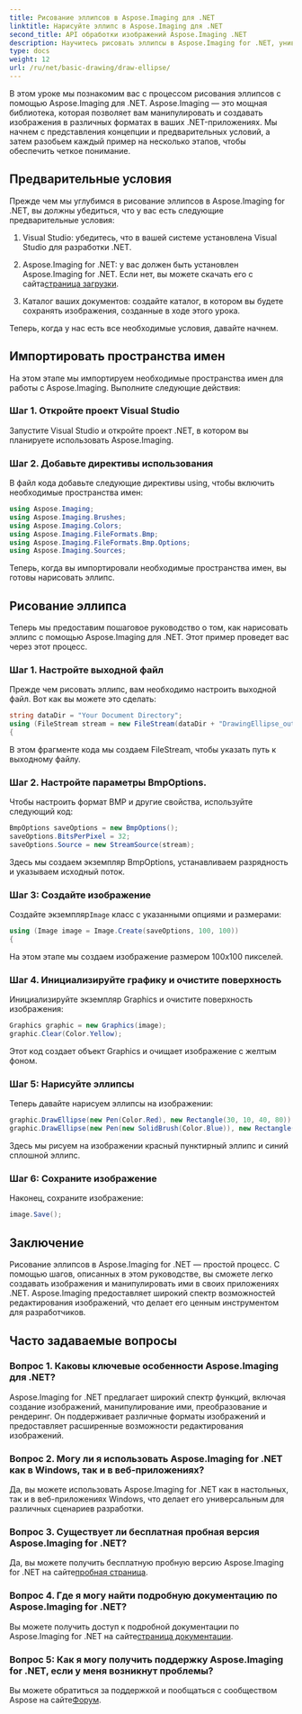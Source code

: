 ```yaml
---
title: Рисование эллипсов в Aspose.Imaging для .NET
linktitle: Нарисуйте эллипс в Aspose.Imaging для .NET
second_title: API обработки изображений Aspose.Imaging .NET
description: Научитесь рисовать эллипсы в Aspose.Imaging for .NET, универсальной библиотеке для работы с изображениями. Легко создавайте потрясающую графику.
type: docs
weight: 12
url: /ru/net/basic-drawing/draw-ellipse/
---
```

В этом уроке мы познакомим вас с процессом рисования эллипсов с помощью Aspose.Imaging для .NET. Aspose.Imaging — это мощная библиотека, которая позволяет вам манипулировать и создавать изображения в различных форматах в ваших .NET-приложениях. Мы начнем с представления концепции и предварительных условий, а затем разобьем каждый пример на несколько этапов, чтобы обеспечить четкое понимание.

## Предварительные условия

Прежде чем мы углубимся в рисование эллипсов в Aspose.Imaging for .NET, вы должны убедиться, что у вас есть следующие предварительные условия:

1. Visual Studio: убедитесь, что в вашей системе установлена Visual Studio для разработки .NET.

2.  Aspose.Imaging for .NET: у вас должен быть установлен Aspose.Imaging for .NET. Если нет, вы можете скачать его с сайта[страница загрузки](https://releases.aspose.com/imaging/net/).

3. Каталог ваших документов: создайте каталог, в котором вы будете сохранять изображения, созданные в ходе этого урока.

Теперь, когда у нас есть все необходимые условия, давайте начнем.

## Импортировать пространства имен

На этом этапе мы импортируем необходимые пространства имен для работы с Aspose.Imaging. Выполните следующие действия:

### Шаг 1. Откройте проект Visual Studio

Запустите Visual Studio и откройте проект .NET, в котором вы планируете использовать Aspose.Imaging.

### Шаг 2. Добавьте директивы использования

В файл кода добавьте следующие директивы using, чтобы включить необходимые пространства имен:

```csharp
using Aspose.Imaging;
using Aspose.Imaging.Brushes;
using Aspose.Imaging.Colors;
using Aspose.Imaging.FileFormats.Bmp;
using Aspose.Imaging.FileFormats.Bmp.Options;
using Aspose.Imaging.Sources;
```

Теперь, когда вы импортировали необходимые пространства имен, вы готовы нарисовать эллипс.

## Рисование эллипса

Теперь мы предоставим пошаговое руководство о том, как нарисовать эллипс с помощью Aspose.Imaging для .NET. Этот пример проведет вас через этот процесс.

### Шаг 1. Настройте выходной файл

Прежде чем рисовать эллипс, вам необходимо настроить выходной файл. Вот как вы можете это сделать:

```csharp
string dataDir = "Your Document Directory";
using (FileStream stream = new FileStream(dataDir + "DrawingEllipse_out.bmp", FileMode.Create))
{
```

В этом фрагменте кода мы создаем FileStream, чтобы указать путь к выходному файлу.

### Шаг 2. Настройте параметры BmpOptions.

Чтобы настроить формат BMP и другие свойства, используйте следующий код:

```csharp
BmpOptions saveOptions = new BmpOptions();
saveOptions.BitsPerPixel = 32;
saveOptions.Source = new StreamSource(stream);
```

Здесь мы создаем экземпляр BmpOptions, устанавливаем разрядность и указываем исходный поток.

### Шаг 3: Создайте изображение

 Создайте экземпляр`Image` класс с указанными опциями и размерами:

```csharp
using (Image image = Image.Create(saveOptions, 100, 100))
{
```

На этом этапе мы создаем изображение размером 100x100 пикселей.

### Шаг 4. Инициализируйте графику и очистите поверхность

Инициализируйте экземпляр Graphics и очистите поверхность изображения:

```csharp
Graphics graphic = new Graphics(image);
graphic.Clear(Color.Yellow);
```

Этот код создает объект Graphics и очищает изображение с желтым фоном.

### Шаг 5: Нарисуйте эллипсы

Теперь давайте нарисуем эллипсы на изображении:

```csharp
graphic.DrawEllipse(new Pen(Color.Red), new Rectangle(30, 10, 40, 80));
graphic.DrawEllipse(new Pen(new SolidBrush(Color.Blue)), new Rectangle(10, 30, 80, 40));
```

Здесь мы рисуем на изображении красный пунктирный эллипс и синий сплошной эллипс.

### Шаг 6: Сохраните изображение

Наконец, сохраните изображение:

```csharp
image.Save();
```

## Заключение

Рисование эллипсов в Aspose.Imaging for .NET — простой процесс. С помощью шагов, описанных в этом руководстве, вы сможете легко создавать изображения и манипулировать ими в своих приложениях .NET. Aspose.Imaging предоставляет широкий спектр возможностей редактирования изображений, что делает его ценным инструментом для разработчиков.

## Часто задаваемые вопросы

### Вопрос 1. Каковы ключевые особенности Aspose.Imaging для .NET?

Aspose.Imaging for .NET предлагает широкий спектр функций, включая создание изображений, манипулирование ими, преобразование и рендеринг. Он поддерживает различные форматы изображений и предоставляет расширенные возможности редактирования изображений.

### Вопрос 2. Могу ли я использовать Aspose.Imaging for .NET как в Windows, так и в веб-приложениях?

Да, вы можете использовать Aspose.Imaging for .NET как в настольных, так и в веб-приложениях Windows, что делает его универсальным для различных сценариев разработки.

### Вопрос 3. Существует ли бесплатная пробная версия Aspose.Imaging for .NET?

 Да, вы можете получить бесплатную пробную версию Aspose.Imaging for .NET на сайте[пробная страница](https://releases.aspose.com/).

### Вопрос 4. Где я могу найти подробную документацию по Aspose.Imaging for .NET?

 Вы можете получить доступ к подробной документации по Aspose.Imaging for .NET на сайте[страница документации](https://reference.aspose.com/imaging/net/).

### Вопрос 5: Как я могу получить поддержку Aspose.Imaging for .NET, если у меня возникнут проблемы?

 Вы можете обратиться за поддержкой и пообщаться с сообществом Aspose на сайте[Форум](https://forum.aspose.com/).